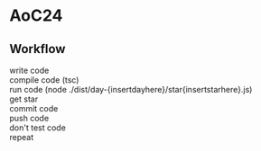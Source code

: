 # AoC24

## Workflow

write code <br />
compile code (tsc) <br />
run code (node ./dist/day-{insertdayhere}/star{insertstarhere}.js) <br />
get star <br />
commit code <br />
push code <br />
don't test code <br />
repeat

